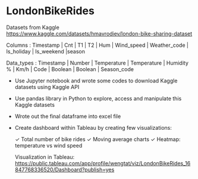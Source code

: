 # LondonBikeRides
Datasets from Kaggle
https://www.kaggle.com/datasets/hmavrodiev/london-bike-sharing-dataset

Columns :
Timestamp | Cnt | T1 | T2 | Hum | Wind_speed | Weather_code | Is_holiday | Is_weekend |season

Data_types :
Timestamp | Number | Temperature | Temperature | Humidity % | Km/h | Code | Boolean | Boolean | Season_code

- Use Jupyter notebook and wrote some codes to download Kaggle datasets using Kaggle API
- Use pandas library in Python to explore, access and manipulate this Kaggle datasets
- Wrote out the final dataframe into excel file
- Create dashboard within Tableau by creating few visualizations:
  
  ✓ Total number of bike rides
  ✓ Moving average charts
  ✓ Heatmap: temperature vs wind speed
  
  Visualization in Tableau: https://public.tableau.com/app/profile/wengtat/viz/LondonBikeRides_16847768336520/Dashboard?publish=yes
